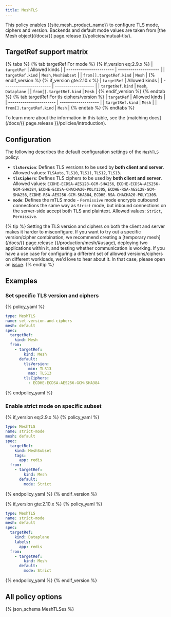 ```yaml
---
title: MeshTLS
---
```


This policy enables {{site.mesh_product_name}} to configure TLS mode, ciphers and version. 
Backends and default mode values are taken from [the Mesh object](/docs/{{ page.release }}/policies/mutual-tls/).

## TargetRef support matrix

{% tabs %}
{% tab targetRef For mode %}
{% if_version eq:2.9.x %}
| `targetRef`             | Allowed kinds        |
| ----------------------- | -------------------- |
| `targetRef.kind`        | `Mesh`, `MeshSubset` |
| `from[].targetRef.kind` | `Mesh`               |
{% endif_version %}
{% if_version gte:2.10.x %}
| `targetRef`             | Allowed kinds       |
| ----------------------- | ------------------- |
| `targetRef.kind`        | `Mesh`, `Dataplane` |
| `from[].targetRef.kind` | `Mesh`              |
{% endif_version %}
{% endtab %}
{% tab targetRef For tls ciphers/version %}
| `targetRef`             | Allowed kinds       |
| ----------------------- | ------------------- |
| `targetRef.kind`        | `Mesh`              |
| `from[].targetRef.kind` | `Mesh`              |
{% endtab %}
{% endtabs %}

To learn more about the information in this table, see the [matching docs](/docs/{{ page.release }}/policies/introduction).

## Configuration

The following describes the default configuration settings of the `MeshTLS` policy:

- **`tlsVersion`**: Defines TLS versions to be used by **both client and server**. Allowed values: `TLSAuto`, `TLS10`, `TLS11`, `TLS12`, `TLS13`.
- **`tlsCiphers`**: Defines TLS ciphers to be used by **both client and server**. Allowed values: `ECDHE-ECDSA-AES128-GCM-SHA256`, `ECDHE-ECDSA-AES256-GCM-SHA384`, `ECDHE-ECDSA-CHACHA20-POLY1305`, `ECDHE-RSA-AES128-GCM-SHA256`, `ECDHE-RSA-AES256-GCM-SHA384`, `ECDHE-RSA-CHACHA20-POLY1305`.
- **`mode`**: Defines the mTLS mode - `Permissive` mode encrypts outbound connections the same way as `Strict` mode, but inbound connections on the server-side accept both TLS and plaintext. Allowed values: `Strict`, `Permissive`.

{% tip %}
Setting the TLS version and ciphers on both the client and server makes it harder to misconfigure.
If you want to try out a specific version/cipher combination, we recommend creating a [temporary mesh](/docs/{{ page.release }}/production/mesh/#usage), deploying two applications within it, and testing whether communication is working.
If you have a use case for configuring a different set of allowed versions/ciphers on different workloads, we'd love to hear about it.
In that case, please open an [issue](https://github.com/kumahq/kuma/issues).
{% endtip %}

## Examples

### Set specific TLS version and ciphers

{% policy_yaml %}
```yaml
type: MeshTLS
name: set-version-and-ciphers
mesh: default
spec:
  targetRef:
    kind: Mesh
  from:
    - targetRef:
        kind: Mesh
      default:
        tlsVersion:
          min: TLS13
          max: TLS13
        tlsCiphers:
          - ECDHE-ECDSA-AES256-GCM-SHA384
```
{% endpolicy_yaml %}

### Enable strict mode on specific subset

{% if_version eq:2.9.x %}
{% policy_yaml %}
```yaml
type: MeshTLS
name: strict-mode
mesh: default
spec:
  targetRef:
    kind: MeshSubset
    tags:
      app: redis
  from:
    - targetRef:
        kind: Mesh
      default:
        mode: Strict
```
{% endpolicy_yaml %}
{% endif_version %}

{% if_version gte:2.10.x %}
{% policy_yaml %}
```yaml
type: MeshTLS
name: strict-mode
mesh: default
spec:
  targetRef:
    kind: Dataplane
    labels:
      app: redis
  from:
    - targetRef:
        kind: Mesh
      default:
        mode: Strict
```
{% endpolicy_yaml %}
{% endif_version %}

## All policy options

{% json_schema MeshTLSes %}
